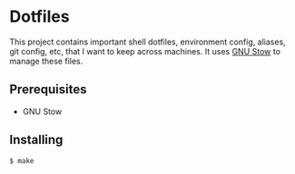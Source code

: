 Dotfiles
========

This project contains important shell dotfiles, environment config,
aliases, git config, etc, that I want to keep across machines. It uses 
[GNU Stow](https://www.gnu.org/software/stow/) to manage these files.

## Prerequisites

* GNU Stow

## Installing

```
$ make
```
